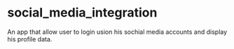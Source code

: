# social_media_integration

An app that allow user to login usion his sochial media accounts and display his profile data.
